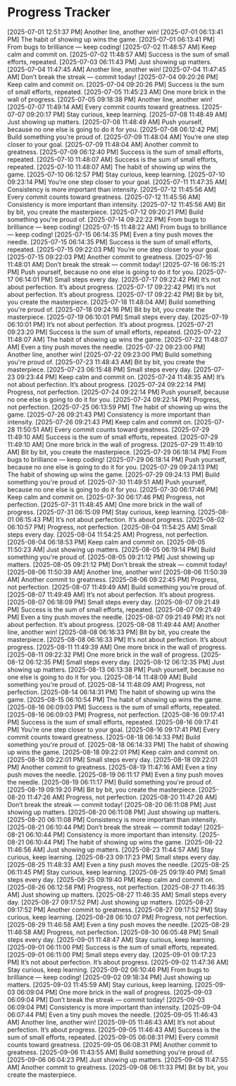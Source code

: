 # Progress Tracker
[2025-07-01 12:51:37 PM] Another line, another win!
[2025-07-01 06:13:41 PM] The habit of showing up wins the game.
[2025-07-01 06:13:41 PM] From bugs to brilliance — keep coding!
[2025-07-02 11:48:57 AM] Keep calm and commit on.
[2025-07-02 11:48:57 AM] Success is the sum of small efforts, repeated.
[2025-07-03 06:11:43 PM] Just showing up matters.
[2025-07-04 11:47:45 AM] Another line, another win!
[2025-07-04 11:47:45 AM] Don’t break the streak — commit today!
[2025-07-04 09:20:26 PM] Keep calm and commit on.
[2025-07-04 09:20:26 PM] Success is the sum of small efforts, repeated.
[2025-07-05 11:45:23 AM] One more brick in the wall of progress.
[2025-07-05 09:18:38 PM] Another line, another win!
[2025-07-07 11:49:14 AM] Every commit counts toward greatness.
[2025-07-07 09:20:17 PM] Stay curious, keep learning.
[2025-07-08 11:48:49 AM] Just showing up matters.
[2025-07-08 11:48:49 AM] Push yourself, because no one else is going to do it for you.
[2025-07-08 06:12:42 PM] Build something you're proud of.
[2025-07-09 11:48:04 AM] You’re one step closer to your goal.
[2025-07-09 11:48:04 AM] Another commit to greatness.
[2025-07-09 06:12:40 PM] Success is the sum of small efforts, repeated.
[2025-07-10 11:48:07 AM] Success is the sum of small efforts, repeated.
[2025-07-10 11:48:07 AM] The habit of showing up wins the game.
[2025-07-10 06:12:57 PM] Stay curious, keep learning.
[2025-07-10 09:23:14 PM] You’re one step closer to your goal.
[2025-07-11 11:47:35 AM] Consistency is more important than intensity.
[2025-07-12 11:45:56 AM] Every commit counts toward greatness.
[2025-07-12 11:45:56 AM] Consistency is more important than intensity.
[2025-07-12 11:45:56 AM] Bit by bit, you create the masterpiece.
[2025-07-12 09:20:21 PM] Build something you're proud of.
[2025-07-14 09:22:22 PM] From bugs to brilliance — keep coding!
[2025-07-15 11:48:22 AM] From bugs to brilliance — keep coding!
[2025-07-15 06:14:35 PM] Even a tiny push moves the needle.
[2025-07-15 06:14:35 PM] Success is the sum of small efforts, repeated.
[2025-07-15 09:22:03 PM] You’re one step closer to your goal.
[2025-07-15 09:22:03 PM] Another commit to greatness.
[2025-07-16 11:48:01 AM] Don’t break the streak — commit today!
[2025-07-16 06:15:21 PM] Push yourself, because no one else is going to do it for you.
[2025-07-17 06:14:01 PM] Small steps every day.
[2025-07-17 09:22:42 PM] It’s not about perfection. It’s about progress.
[2025-07-17 09:22:42 PM] It’s not about perfection. It’s about progress.
[2025-07-17 09:22:42 PM] Bit by bit, you create the masterpiece.
[2025-07-18 11:48:04 AM] Build something you're proud of.
[2025-07-18 09:24:16 PM] Bit by bit, you create the masterpiece.
[2025-07-19 06:10:01 PM] Small steps every day.
[2025-07-19 06:10:01 PM] It’s not about perfection. It’s about progress.
[2025-07-21 09:23:20 PM] Success is the sum of small efforts, repeated.
[2025-07-22 11:48:07 AM] The habit of showing up wins the game.
[2025-07-22 11:48:07 AM] Even a tiny push moves the needle.
[2025-07-22 09:23:00 PM] Another line, another win!
[2025-07-22 09:23:00 PM] Build something you're proud of.
[2025-07-23 11:48:43 AM] Bit by bit, you create the masterpiece.
[2025-07-23 06:15:48 PM] Small steps every day.
[2025-07-23 09:23:44 PM] Keep calm and commit on.
[2025-07-24 11:48:35 AM] It’s not about perfection. It’s about progress.
[2025-07-24 09:22:14 PM] Progress, not perfection.
[2025-07-24 09:22:14 PM] Push yourself, because no one else is going to do it for you.
[2025-07-24 09:22:14 PM] Progress, not perfection.
[2025-07-25 06:13:59 PM] The habit of showing up wins the game.
[2025-07-26 09:21:43 PM] Consistency is more important than intensity.
[2025-07-26 09:21:43 PM] Keep calm and commit on.
[2025-07-28 11:50:51 AM] Every commit counts toward greatness.
[2025-07-29 11:49:10 AM] Success is the sum of small efforts, repeated.
[2025-07-29 11:49:10 AM] One more brick in the wall of progress.
[2025-07-29 11:49:10 AM] Bit by bit, you create the masterpiece.
[2025-07-29 06:18:14 PM] From bugs to brilliance — keep coding!
[2025-07-29 06:18:14 PM] Push yourself, because no one else is going to do it for you.
[2025-07-29 09:24:13 PM] The habit of showing up wins the game.
[2025-07-29 09:24:13 PM] Build something you're proud of.
[2025-07-30 11:49:51 AM] Push yourself, because no one else is going to do it for you.
[2025-07-30 06:17:46 PM] Keep calm and commit on.
[2025-07-30 06:17:46 PM] Progress, not perfection.
[2025-07-31 11:48:45 AM] One more brick in the wall of progress.
[2025-07-31 06:15:09 PM] Stay curious, keep learning.
[2025-08-01 06:15:43 PM] It’s not about perfection. It’s about progress.
[2025-08-02 06:10:57 PM] Progress, not perfection.
[2025-08-04 11:54:25 AM] Small steps every day.
[2025-08-04 11:54:25 AM] Progress, not perfection.
[2025-08-04 06:18:53 PM] Keep calm and commit on.
[2025-08-05 11:50:23 AM] Just showing up matters.
[2025-08-05 06:19:14 PM] Build something you're proud of.
[2025-08-05 09:21:12 PM] Just showing up matters.
[2025-08-05 09:21:12 PM] Don’t break the streak — commit today!
[2025-08-06 11:50:39 AM] Another line, another win!
[2025-08-06 11:50:39 AM] Another commit to greatness.
[2025-08-06 09:22:45 PM] Progress, not perfection.
[2025-08-07 11:49:49 AM] Build something you're proud of.
[2025-08-07 11:49:49 AM] It’s not about perfection. It’s about progress.
[2025-08-07 06:18:09 PM] Small steps every day.
[2025-08-07 09:21:49 PM] Success is the sum of small efforts, repeated.
[2025-08-07 09:21:49 PM] Even a tiny push moves the needle.
[2025-08-07 09:21:49 PM] It’s not about perfection. It’s about progress.
[2025-08-08 11:49:44 AM] Another line, another win!
[2025-08-08 06:16:33 PM] Bit by bit, you create the masterpiece.
[2025-08-08 06:16:33 PM] It’s not about perfection. It’s about progress.
[2025-08-11 11:49:39 AM] One more brick in the wall of progress.
[2025-08-11 09:22:32 PM] One more brick in the wall of progress.
[2025-08-12 06:12:35 PM] Small steps every day.
[2025-08-12 06:12:35 PM] Just showing up matters.
[2025-08-13 06:13:38 PM] Push yourself, because no one else is going to do it for you.
[2025-08-14 11:48:09 AM] Build something you're proud of.
[2025-08-14 11:48:09 AM] Progress, not perfection.
[2025-08-14 06:14:31 PM] The habit of showing up wins the game.
[2025-08-15 06:10:54 PM] The habit of showing up wins the game.
[2025-08-16 06:09:03 PM] Success is the sum of small efforts, repeated.
[2025-08-16 06:09:03 PM] Progress, not perfection.
[2025-08-16 09:17:41 PM] Success is the sum of small efforts, repeated.
[2025-08-16 09:17:41 PM] You’re one step closer to your goal.
[2025-08-16 09:17:41 PM] Every commit counts toward greatness.
[2025-08-18 06:14:33 PM] Build something you're proud of.
[2025-08-18 06:14:33 PM] The habit of showing up wins the game.
[2025-08-18 09:22:01 PM] Keep calm and commit on.
[2025-08-18 09:22:01 PM] Small steps every day.
[2025-08-18 09:22:01 PM] Another commit to greatness.
[2025-08-19 11:47:16 AM] Even a tiny push moves the needle.
[2025-08-19 06:11:17 PM] Even a tiny push moves the needle.
[2025-08-19 06:11:17 PM] Build something you're proud of.
[2025-08-19 09:19:20 PM] Bit by bit, you create the masterpiece.
[2025-08-20 11:47:26 AM] Progress, not perfection.
[2025-08-20 11:47:26 AM] Don’t break the streak — commit today!
[2025-08-20 06:11:08 PM] Just showing up matters.
[2025-08-20 06:11:08 PM] Just showing up matters.
[2025-08-20 06:11:08 PM] Consistency is more important than intensity.
[2025-08-21 06:10:44 PM] Don’t break the streak — commit today!
[2025-08-21 06:10:44 PM] Consistency is more important than intensity.
[2025-08-21 06:10:44 PM] The habit of showing up wins the game.
[2025-08-22 11:46:56 AM] Just showing up matters.
[2025-08-23 11:44:57 AM] Stay curious, keep learning.
[2025-08-23 09:17:23 PM] Small steps every day.
[2025-08-25 11:48:33 AM] Even a tiny push moves the needle.
[2025-08-25 06:11:45 PM] Stay curious, keep learning.
[2025-08-25 09:19:40 PM] Small steps every day.
[2025-08-25 09:19:40 PM] Keep calm and commit on.
[2025-08-26 06:12:58 PM] Progress, not perfection.
[2025-08-27 11:46:35 AM] Just showing up matters.
[2025-08-27 11:46:35 AM] Small steps every day.
[2025-08-27 09:17:52 PM] Just showing up matters.
[2025-08-27 09:17:52 PM] Another commit to greatness.
[2025-08-27 09:17:52 PM] Stay curious, keep learning.
[2025-08-28 06:10:07 PM] Progress, not perfection.
[2025-08-29 11:46:58 AM] Even a tiny push moves the needle.
[2025-08-29 11:46:58 AM] Progress, not perfection.
[2025-08-30 06:05:48 PM] Small steps every day.
[2025-09-01 11:48:47 AM] Stay curious, keep learning.
[2025-09-01 06:11:00 PM] Success is the sum of small efforts, repeated.
[2025-09-01 06:11:00 PM] Small steps every day.
[2025-09-01 09:17:23 PM] It’s not about perfection. It’s about progress.
[2025-09-02 11:47:36 AM] Stay curious, keep learning.
[2025-09-02 06:10:46 PM] From bugs to brilliance — keep coding!
[2025-09-02 09:18:34 PM] Just showing up matters.
[2025-09-03 11:45:59 AM] Stay curious, keep learning.
[2025-09-03 06:09:04 PM] One more brick in the wall of progress.
[2025-09-03 06:09:04 PM] Don’t break the streak — commit today!
[2025-09-03 06:09:04 PM] Consistency is more important than intensity.
[2025-09-04 06:07:44 PM] Even a tiny push moves the needle.
[2025-09-05 11:46:43 AM] Another line, another win!
[2025-09-05 11:46:43 AM] It’s not about perfection. It’s about progress.
[2025-09-05 11:46:43 AM] Success is the sum of small efforts, repeated.
[2025-09-05 06:08:31 PM] Every commit counts toward greatness.
[2025-09-05 06:08:31 PM] Another commit to greatness.
[2025-09-06 11:43:55 AM] Build something you're proud of.
[2025-09-06 06:04:23 PM] Just showing up matters.
[2025-09-08 11:47:55 AM] Another commit to greatness.
[2025-09-08 06:11:33 PM] Bit by bit, you create the masterpiece.
